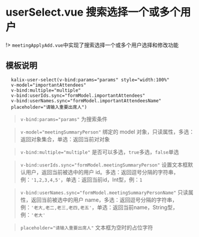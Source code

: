 # userSelect.vue 搜索选择一个或多个用户
!> `meetingApplyAdd.vue`中实现了搜索选择一个或多个用户选择和修改功能
## 模板说明
```
  kalix-user-select(v-bind:params="params" style="width:100%"
  v-model="importantAttendees"
  v-bind:multiple="multiple"
  v-bind:userIds.sync="formModel.importantAttendees"
  v-bind:userNames.sync="formModel.importantAttendeesName"
  placeholder="请输入重要出席人")
```

> `v-bind:params="params"` 为搜索条件

>`v-model="meetingSummaryPerson"` 绑定的 model 对象，只读属性，多选：返回对象集合，单选：返回当前对对象

>`v-bind:multiple="multiple"` 是否可以多选，`true`多选，`false`单选

>`v-bind:userIds.sync="formModel.meetingSummaryPerson"` 设置文本框默认用户，返回当前被选中的用户 id。多选：返回逗号分隔的字符串，例：`'1,2,3,4,5'`，单选：返回当前id，Int型，例：`1`

>`v-bind:userNames.sync="formModel.meetingSummaryPersonName"` 只读属性，返回当前被选中的用户 name，多选：返回逗号分隔的字符串，例：`'老大,老二,老三,老四,老五'`，单选：返回当前name，String型，例：`'老大'`

>`placeholder="请输入重要出席人"` 文本框为空时的占位字符
